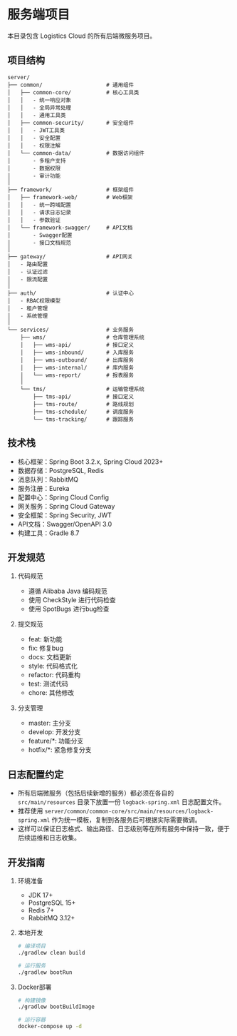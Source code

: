 # 服务端项目

本目录包含 Logistics Cloud 的所有后端微服务项目。

## 项目结构

```
server/
├── common/                    # 通用组件
│   ├── common-core/           # 核心工具类
│   │   - 统一响应对象
│   │   - 全局异常处理
│   │   - 通用工具类
│   ├── common-security/       # 安全组件
│   │   - JWT工具类
│   │   - 安全配置
│   │   - 权限注解
│   └── common-data/           # 数据访问组件
│       - 多租户支持
│       - 数据权限
│       - 审计功能
│
├── framework/                 # 框架组件
│   ├── framework-web/         # Web框架
│   │   - 统一跨域配置
│   │   - 请求日志记录
│   │   - 参数验证
│   └── framework-swagger/     # API文档
│       - Swagger配置
│       - 接口文档规范
│
├── gateway/                   # API网关
│   - 路由配置
│   - 认证过滤
│   - 限流配置
│
├── auth/                      # 认证中心
│   - RBAC权限模型
│   - 租户管理
│   - 系统管理
│
└── services/                  # 业务服务
    ├── wms/                   # 仓库管理系统
    │   ├── wms-api/           # 接口定义
    │   ├── wms-inbound/       # 入库服务
    │   ├── wms-outbound/      # 出库服务
    │   ├── wms-internal/      # 库内服务
    │   └── wms-report/        # 报表服务
    │
    └── tms/                   # 运输管理系统
        ├── tms-api/           # 接口定义
        ├── tms-route/         # 路线规划
        ├── tms-schedule/      # 调度服务
        └── tms-tracking/      # 跟踪服务

```

## 技术栈

- 核心框架：Spring Boot 3.2.x, Spring Cloud 2023+
- 数据存储：PostgreSQL, Redis
- 消息队列：RabbitMQ
- 服务注册：Eureka
- 配置中心：Spring Cloud Config
- 网关服务：Spring Cloud Gateway
- 安全框架：Spring Security, JWT
- API文档：Swagger/OpenAPI 3.0
- 构建工具：Gradle 8.7

## 开发规范

1. 代码规范
   - 遵循 Alibaba Java 编码规范
   - 使用 CheckStyle 进行代码检查
   - 使用 SpotBugs 进行bug检查

2. 提交规范
   - feat: 新功能
   - fix: 修复bug
   - docs: 文档更新
   - style: 代码格式化
   - refactor: 代码重构
   - test: 测试代码
   - chore: 其他修改

3. 分支管理
   - master: 主分支
   - develop: 开发分支
   - feature/*: 功能分支
   - hotfix/*: 紧急修复分支

## 日志配置约定

- 所有后端微服务（包括后续新增的服务）都必须在各自的 `src/main/resources` 目录下放置一份 `logback-spring.xml` 日志配置文件。
- 推荐使用 `server/common/common-core/src/main/resources/logback-spring.xml` 作为统一模板，复制到各服务后可根据实际需要微调。
- 这样可以保证日志格式、输出路径、日志级别等在所有服务中保持一致，便于后续运维和日志收集。

## 开发指南

1. 环境准备
   - JDK 17+
   - PostgreSQL 15+
   - Redis 7+
   - RabbitMQ 3.12+

2. 本地开发
   ```bash
   # 编译项目
   ./gradlew clean build

   # 运行服务
   ./gradlew bootRun
   ```

3. Docker部署
   ```bash
   # 构建镜像
   ./gradlew bootBuildImage

   # 运行容器
   docker-compose up -d
   ``` 